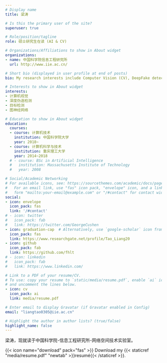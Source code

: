 ```yaml
---
# Display name
title: 梁涛

# Is this the primary user of the site?
superuser: true

# Role/position/tagline
role: 硕士研究生在读 (AI & CV)

# Organizations/Affiliations to show in About widget
organizations:
- name: 中国科学院信息工程研究所
  url: http://www.iie.ac.cn/

# Short bio (displayed in user profile at end of posts)
bio: My research interests include Computer Vision (CV), DeepFake detection and graph neural network.

# Interests to show in About widget
interests:
- 计算机视觉
- 深度伪造检测
- 目标检测
- 图神经网络

# Education to show in About widget
education:
  courses:
  - course: 计算机技术
    institution: 中国科学院大学
    year: 2018~
  - course: 计算机科学与技术
    institution: 重庆理工大学
    year: 2014~2018
  # - course: BSc in Artificial Intelligence
  #   institution: Massachusetts Institute of Technology
  #   year: 2008

# Social/Academic Networking
# For available icons, see: https://sourcethemes.com/academic/docs/page-builder/#icons
#   For an email link, use "fas" icon pack, "envelope" icon, and a link in the
#   form "mailto:your-email@example.com" or "/#contact" for contact widget.
social:
- icon: envelope
  icon_pack: fas
  link: '/#contact'
# - icon: twitter
#   icon_pack: fab
#   link: https://twitter.com/GeorgeCushen
- icon: graduation-cap  # Alternatively, use `google-scholar` icon from `ai` icon pack
  icon_pack: fas
  link: https://www.researchgate.net/profile/Tao_Liang20
- icon: github
  icon_pack: fab
  link: https://github.com/fhlt
# - icon: linkedin
#   icon_pack: fab
#   link: https://www.linkedin.com/

# Link to a PDF of your resume/CV.
# To use: copy your resume to `static/media/resume.pdf`, enable `ai` icons in `params.toml`, 
# and uncomment the lines below.
- icon: cv
  icon_pack: ai
  link: media/resume.pdf

# Enter email to display Gravatar (if Gravatar enabled in Config)
email: "liangtao0305@iie.ac.cn"

# Highlight the author in author lists? (true/false)
highlight_name: false
---
```

梁涛，现就读于中国科学院-信息工程研究所-网络空间技术实验室。

{{< icon name="download" pack="fas" >}} Download my {{< staticref "media/resume.pdf" "newtab" >}}resumé{{< /staticref >}}.
